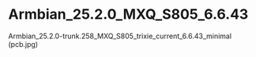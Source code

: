 # Armbian_25.2.0_MXQ_S805_6.6.43
Armbian_25.2.0-trunk.258_MXQ_S805_trixie_current_6.6.43_minimal
(pcb.jpg)
